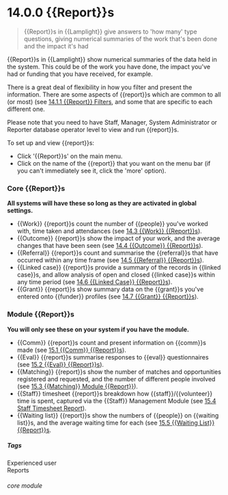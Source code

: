 # 14.0.0 {{Report}}s

> {{Report}}s in {{Lamplight}} give answers to 'how many' type questions, giving numerical summaries of the work that's been done and the  impact it's had



{{Report}}s in {{Lamplight}} show numerical summaries of the data held in the system. This could be of the work you have done, the impact you've had or funding that you have received, for example. 

There is a great deal of flexibility in how you filter and present the information. There are some aspects of {{report}}s which are common to all (or most) (see [14.1.1 {{Report}} Filters](/help/index/p/14.1.1), and some that are specific to each different one.

Please note that you need to have Staff, Manager, System Administrator or Reporter database operator level to view and run {{report}}s. 

To set up and view {{report}}s:
- Click '{{Report}}s' on the main menu. 
- Click on the name of the {{report}} that you want on the menu bar (if you can't immediately see it, click the 'more' option).

### Core {{Report}}s 

**All systems will have these so long as they are activated in global settings.**
- {{Work}} {{report}}s count the number of {{people}} you've worked with, time taken and attendances (see [14.3 {{Work}} {{Report}}s](/help/index/p/14.3)).
- {{Outcome}} {{report}}s show the impact of your work, and the average changes that have been seen (see [14.4 {{Outcome}} {{Report}}s](/help/index/p/14.4)).
- {{Referral}} {{report}}s count and summarise the {{referral}}s that have occurred within any time frame (see [14.5 {{Referral}} {{Report}}s](/help/index/14.5)).
- {{Linked case}} {{report}}s provide a summary of the records in {{linked case}}s, and allow analysis of open and closed {{linked case}}s within any time period (see [14.6 {{Linked Case}} {{Report}}s](/help/index/p/14.6)).
- {{Grant}} {{report}}s show summary data on the {{grant}}s you've entered onto {{funder}} profiles (see [14.7 {{Grant}} {{Report}}s](/help/index/p/14.7)). 
  
### Module {{Report}}s 

**You will only see these on your system if you have the module.**
- {{Comm}} {{report}}s count and present information on {{comm}}s made (see [15.1 {{Comm}} {{Report}}s](help/index/p/15.1)).
- {{Eval}} {{report}}s summarise responses to {{eval}} questionnaires (see [15.2 {{Eval}} {{Report}}s](/help/index/p/15.2)).
- {{Matching}} {{report}}s show the number of matches and opportunities registered and requested, and the number of different people involved (see [15.3 {{Matching}} Module {{Report}}](help/index/p/15.3)).
- {{Staff}} timesheet {{report}}s breakdown how {{staff}}/{{volunteer}} time is spent, captured via the {{Staff}} Management Module (see [15.4 Staff Timesheet Report](help/index/p/15.4)).
- {{Waiting list}} {{report}}s show the numbers of {{people}} on {{waiting list}}s, and the average waiting time for each (see [15.5 {{Waiting List}} {{Report}}s]((help/index/p/15.5)).


##### Tags
Experienced user  
Reports

###### core module

